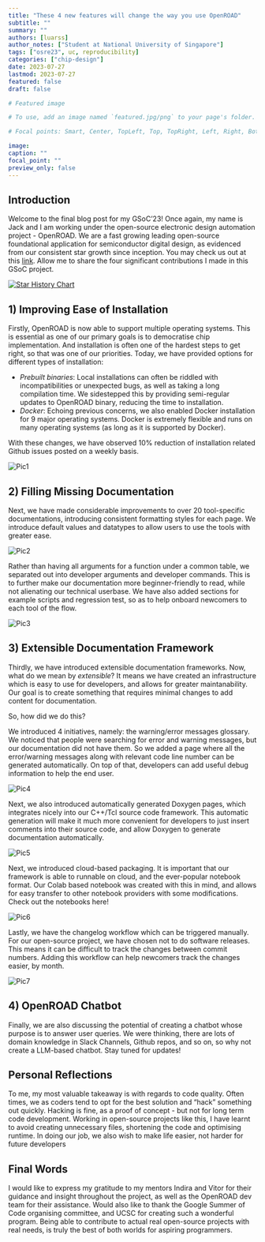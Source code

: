 ```yaml
---
title: "These 4 new features will change the way you use OpenROAD"
subtitle: ""
summary: ""
authors: [luarss]
author_notes: ["Student at National University of Singapore"]
tags: ["osre23", uc, reproducibility]
categories: ["chip-design"]
date: 2023-07-27
lastmod: 2023-07-27
featured: false
draft: false

# Featured image

# To use, add an image named `featured.jpg/png` to your page's folder.

# Focal points: Smart, Center, TopLeft, Top, TopRight, Left, Right, BottomLeft, Bottom, BottomRight.

image:
caption: ""
focal_point: ""
preview_only: false
---
```


## Introduction

Welcome to the final blog post for my GSoC’23! Once again, my name is
Jack and I am working under the open-source electronic design automation
project - OpenROAD. We are a fast growing leading open-source 
foundational application for semiconductor digital design, as evidenced 
from our consistent star growth since inception. You may check us out 
at this [link](https://github.com/The-OpenROAD-Project/OpenROAD/). 
Allow me to share the four significant contributions I made in this GSoC 
project.

[![Star History Chart](https://api.star-history.com/svg?repos=The-OpenROAD-Project/OpenROAD&type=Date)](https://star-history.com/#The-OpenROAD-Project/OpenROAD&Date)

## 1) Improving Ease of Installation

Firstly, OpenROAD is now able to support multiple operating systems. 
This is essential as one of our primary goals is to democratise chip 
implementation. And installation is often one of the hardest steps 
to get right, so that was one of our priorities. Today, we have 
provided options for different types of installation:

- *Prebuilt binaries*: Local installations can often be riddled 
with incompatibilities or unexpected bugs, as well as taking a long 
compilation time. We sidestepped this by providing semi-regular 
updates to OpenROAD binary, reducing the time to installation.
- *Docker*: Echoing previous concerns, we also enabled Docker installation 
for 9 major operating systems. Docker is extremely flexible and runs 
on many operating systems (as long as it is supported by Docker).

With these changes, we have observed 10% reduction of installation related Github issues posted on a weekly basis. 

![Pic1](pic1.png "Figure 1: Supported OS matrix")

## 2) Filling Missing Documentation

Next, we have made considerable improvements to over 20 tool-specific
documentations, introducing consistent formatting styles for each page.
We introduce default values and datatypes to allow users to use the 
tools with greater ease.

![Pic2](pic2.png "Figure 2: Helpful documentation defaults and datatype")

Rather than having all arguments for a function under a common table,
we separated out into developer arguments and developer commands. 
This is to further make our documentation more beginner-friendly to read,
while not alienating our technical userbase. We have also added sections 
for example scripts and regression test, so as to help onboard 
newcomers to each tool of the flow.

![Pic3](pic3.png "Figure 3: Useful developer commands, example scripts, and regression test instructions")

## 3) Extensible Documentation Framework

Thirdly, we have introduced extensible documentation frameworks. 
Now, what do we mean by *extensible*? It means we have created an 
infrastructure which is easy to use for developers, and allows for 
greater maintanability. Our goal is to create something that 
requires minimal changes to add content for documentation. 

So, how did we do this?

We introduced 4 initiatives, namely: the warning/error messages glossary.
We noticed that people were searching for error and warning messages,
but our documentation did not have them. So we added a page where all 
the error/warning messages along with relevant code line number can
be generated automatically. On top of that, developers can add useful 
debug information to help the end user.

![Pic4](pic4.png "Figure 4: Warning/Error messages glossary.")

Next, we also introduced automatically generated Doxygen pages, which 
integrates nicely into our C++/Tcl source code framework. This automatic 
generation will make it much more convenient for developers to just 
insert comments into their source code, and allow Doxygen to generate 
documentation automatically.

![Pic5](pic5.png "Figure 5: Doxygen pages.")

Next, we introduced cloud-based packaging. It is important that our 
framework is able to runnable on cloud, and the ever-popular notebook 
format. Our Colab based notebook was created with this in mind, and 
allows for easy transfer to other notebook providers with some 
modifications. Check out the notebooks here!

![Pic6](pic6.png "Figure 6: Google Colab can now run OpenROAD scripts.")

Lastly, we have the changelog workflow which can be triggered manually.
For our open-source project, we have chosen not to do software releases. 
This means it can be difficult to track the changes between commit 
numbers. Adding this workflow can help newcomers track the changes 
easier, by month.

![Pic7](pic7.png "Figure 7: Sample output of github changelog")

## 4) OpenROAD Chatbot

Finally, we are also discussing the potential of creating a chatbot whose
purpose is to answer user queries. We were thinking, there are lots of 
domain knowledge in Slack Channels, Github repos, and so on, so why 
not create a LLM-based chatbot. Stay tuned for updates!

## Personal Reflections

To me, my most valuable takeaway is with regards to code quality. Often
times, we as coders tend to opt for the best solution and “hack” something 
out quickly. Hacking is fine, as a proof of concept - but not for 
long term code development. Working in open-source projects like this, 
I have learnt to avoid creating unnecessary files, shortening the code 
and optimising runtime. In doing our job, we also wish to make life 
easier, not harder for future developers

## Final Words

I would like to express my gratitude to my mentors Indira and Vitor for
their guidance and insight throughout the project, as well as the 
OpenROAD dev team for their assistance. Would also like to thank the 
Google Summer of Code organising committee, and UCSC for creating such a 
wonderful program. Being able to contribute to actual real open-source 
projects with real needs, is truly the best of both worlds for aspiring 
programmers.
